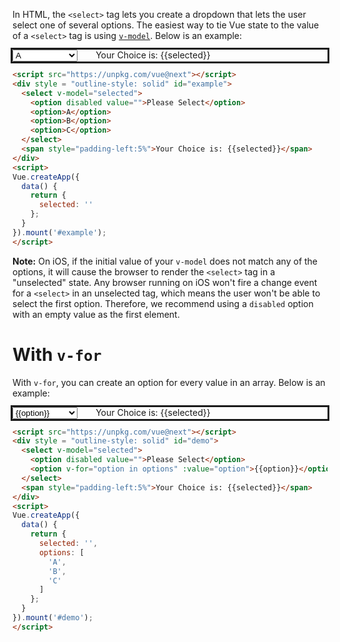In HTML, the `<select>` tag lets you create a dropdown that
lets the user select one of several options. The easiest way
to tie Vue state to the value of a `<select>` tag is using
[`v-model`](/tutorials/vue/v-model). Below is an example:

<script src="https://unpkg.com/vue@next"></script>
<div style = "outline-style: solid" id="example">
  <select v-model="selected">
    <option disabled value="">Please Select</option>
    <option>A</option>
    <option>B</option>
    <option>C</option>
  </select>
  <span style="padding-left:5%">Your Choice is: {{selected}}</span>
</div>
<script>
Vue.createApp({
  data() {
    return {
      selected: ''
    };
  }
}).mount('#example');
</script>
</script>

```html
<script src="https://unpkg.com/vue@next"></script>
<div style = "outline-style: solid" id="example">
  <select v-model="selected">
    <option disabled value="">Please Select</option>
    <option>A</option>
    <option>B</option>
    <option>C</option>
  </select>
  <span style="padding-left:5%">Your Choice is: {{selected}}</span>
</div>
<script>
Vue.createApp({
  data() {
    return {
      selected: ''
    };
  }
}).mount('#example');
</script>
```

**Note:** On iOS, if the initial value of your `v-model` does not match any of the
options, it will cause the browser to render the `<select>` tag in a "unselected" state. Any browser running on iOS won't fire a change event for a `<select>` in an unselected tag, which means the user won't be able to select the first option. Therefore, we recommend using a `disabled` option with an empty value as the first element.

# With `v-for`

With `v-for`, you can create an option for every value in an array.
Below is an example:

<div style = "outline-style: solid" id="demo">
  <select v-model="selected">
    <option disabled value="">Please Select</option>
    <option v-for="option in options" :value="option">{{option}}</option>
  </select>
  <span style="padding-left:5%">Your Choice is: {{selected}}</span>
</div>
<script>
Vue.createApp({
  data() {
    return {
      selected: '',
      options: [
        'A',
        'B',
        'C'
      ]
    };
  }
}).mount('#demo');
</script>

```html
<script src="https://unpkg.com/vue@next"></script>
<div style = "outline-style: solid" id="demo">
  <select v-model="selected">
    <option disabled value="">Please Select</option>
    <option v-for="option in options" :value="option">{{option}}</option>
  </select>
  <span style="padding-left:5%">Your Choice is: {{selected}}</span>
</div>
<script>
Vue.createApp({
  data() {
    return {
      selected: '',
      options: [
        'A',
        'B',
        'C'
      ]
    };
  }
}).mount('#demo');
</script>
```
